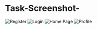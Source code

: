 # Task-Screenshot-


![Register](https://github.com/Mohana2330/Task-Screenshot-/assets/159048692/f33abe18-80e9-473b-8803-75b1d229c5f4)
![Login](https://github.com/Mohana2330/Task-Screenshot-/assets/159048692/257bc815-3b37-44b6-9270-4f5dc03cca6a)
![Home Page](https://github.com/Mohana2330/Task-Screenshot-/assets/159048692/3c412090-ef70-4aed-b5c2-82a88fcae99a)
![Profile](https://github.com/Mohana2330/Task-Screenshot-/assets/159048692/5f44f164-f543-47eb-8116-9c67a4142cfe)
